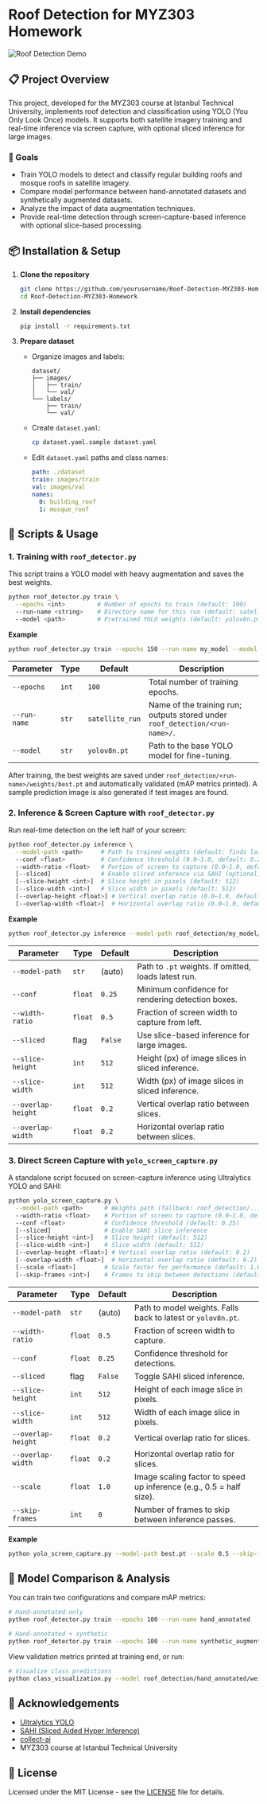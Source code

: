 # Roof Detection for MYZ303 Homework

![Roof Detection Demo](https://raw.githubusercontent.com/username/Roof-Detection-MYZ303-Homework/main/demo/detection_demo.jpg)

## 📋 Project Overview

This project, developed for the MYZ303 course at Istanbul Technical University, implements roof detection and classification using YOLO (You Only Look Once) models. It supports both satellite imagery training and real-time inference via screen capture, with optional sliced inference for large images.

### 🎯 Goals

* Train YOLO models to detect and classify regular building roofs and mosque roofs in satellite imagery.
* Compare model performance between hand-annotated datasets and synthetically augmented datasets.
* Analyze the impact of data augmentation techniques.
* Provide real-time detection through screen-capture-based inference with optional slice-based processing.

## 📦 Installation & Setup

1. **Clone the repository**

   ```bash
   git clone https://github.com/yourusername/Roof-Detection-MYZ303-Homework.git
   cd Roof-Detection-MYZ303-Homework
   ```

2. **Install dependencies**

   ```bash
   pip install -r requirements.txt
   ```

3. **Prepare dataset**

   * Organize images and labels:

     ```text
     dataset/
     ├── images/
     │   ├── train/
     │   └── val/
     └── labels/
         ├── train/
         └── val/
     ```
   * Create `dataset.yaml`:

     ```bash
     cp dataset.yaml.sample dataset.yaml
     ```
   * Edit `dataset.yaml` paths and class names:

     ```yaml
     path: ./dataset
     train: images/train
     val: images/val
     names:
       0: building_roof
       1: mosque_roof
     ```

## 🧰 Scripts & Usage

### 1. Training with `roof_detector.py`

This script trains a YOLO model with heavy augmentation and saves the best weights.

```bash
python roof_detector.py train \
  --epochs <int>         # Number of epochs to train (default: 100)
  --run-name <string>    # Directory name for this run (default: satellite_run)
  --model <path>         # Pretrained YOLO weights (default: yolov8n.pt)
```

**Example**

```bash
python roof_detector.py train --epochs 150 --run-name my_model --model yolo11n.pt
```

| Parameter    | Type  | Default         | Description                                                                  |
| ------------ | ----- | --------------- | ---------------------------------------------------------------------------- |
| `--epochs`   | `int` | `100`           | Total number of training epochs.                                             |
| `--run-name` | `str` | `satellite_run` | Name of the training run; outputs stored under `roof_detection/<run-name>/`. |
| `--model`    | `str` | `yolov8n.pt`    | Path to the base YOLO model for fine-tuning.                                 |

After training, the best weights are saved under `roof_detection/<run-name>/weights/best.pt` and automatically validated (mAP metrics printed). A sample prediction image is also generated if test images are found.

### 2. Inference & Screen Capture with `roof_detector.py`

Run real-time detection on the left half of your screen:

```bash
python roof_detector.py inference \
  --model-path <path>     # Path to trained weights (default: finds latest)   \
  --conf <float>          # Confidence threshold (0.0–1.0, default: 0.25)     \
  --width-ratio <float>   # Portion of screen to capture (0.0–1.0, default: 0.5) \
  [--sliced]              # Enable sliced inference via SAHI (optional)      \
  [--slice-height <int>]  # Slice height in pixels (default: 512)           \
  [--slice-width <int>]   # Slice width in pixels (default: 512)            \
  [--overlap-height <float>] # Vertical overlap ratio (0.0–1.0, default: 0.2)
  [--overlap-width <float>]  # Horizontal overlap ratio (0.0–1.0, default: 0.2)
```

**Example**

```bash
python roof_detector.py inference --model-path roof_detection/my_model/weights/best.pt --conf 0.3 --width-ratio 0.6 --sliced --slice-height 600 --slice-width 600
```

| Parameter          | Type    | Default | Description                                          |
| ------------------ | ------- | ------- | ---------------------------------------------------- |
| `--model-path`     | `str`   | (auto)  | Path to `.pt` weights. If omitted, loads latest run. |
| `--conf`           | `float` | `0.25`  | Minimum confidence for rendering detection boxes.    |
| `--width-ratio`    | `float` | `0.5`   | Fraction of screen width to capture from left.       |
| `--sliced`         | flag    | `False` | Use slice-based inference for large images.          |
| `--slice-height`   | `int`   | `512`   | Height (px) of image slices in sliced inference.     |
| `--slice-width`    | `int`   | `512`   | Width (px) of image slices in sliced inference.      |
| `--overlap-height` | `float` | `0.2`   | Vertical overlap ratio between slices.               |
| `--overlap-width`  | `float` | `0.2`   | Horizontal overlap ratio between slices.             |

### 3. Direct Screen Capture with `yolo_screen_capture.py`

A standalone script focused on screen-capture inference using Ultralytics YOLO and SAHI:

```bash
python yolo_screen_capture.py \
  --model-path <path>      # Weights path (fallback: roof_detection/.../best.pt or yolov8n.pt)
  --width-ratio <float>    # Portion of screen to capture (0.0–1.0, default: 0.5)
  --conf <float>           # Confidence threshold (default: 0.25)
  [--sliced]               # Enable SAHI slice inference
  [--slice-height <int>]   # Slice height (default: 512)
  [--slice-width <int>]    # Slice width (default: 512)
  [--overlap-height <float>] # Vertical overlap ratio (default: 0.2)
  [--overlap-width <float>]  # Horizontal overlap ratio (default: 0.2)
  [--scale <float>]        # Scale factor for performance (default: 1.0)
  [--skip-frames <int>]    # Frames to skip between detections (default: 0)
```

| Parameter          | Type    | Default | Description                                                         |
| ------------------ | ------- | ------- | ------------------------------------------------------------------- |
| `--model-path`     | `str`   | (auto)  | Path to model weights. Falls back to latest or `yolov8n.pt`.        |
| `--width-ratio`    | `float` | `0.5`   | Fraction of screen width to capture.                                |
| `--conf`           | `float` | `0.25`  | Confidence threshold for detections.                                |
| `--sliced`         | flag    | `False` | Toggle SAHI sliced inference.                                       |
| `--slice-height`   | `int`   | `512`   | Height of each image slice in pixels.                               |
| `--slice-width`    | `int`   | `512`   | Width of each image slice in pixels.                                |
| `--overlap-height` | `float` | `0.2`   | Vertical overlap ratio for slices.                                  |
| `--overlap-width`  | `float` | `0.2`   | Horizontal overlap ratio for slices.                                |
| `--scale`          | `float` | `1.0`   | Image scaling factor to speed up inference (e.g., 0.5 = half size). |
| `--skip-frames`    | `int`   | `0`     | Number of frames to skip between inference passes.                  |

**Example**

```bash
python yolo_screen_capture.py --model-path best.pt --scale 0.5 --skip-frames 2 --sliced
```

## 🧪 Model Comparison & Analysis

You can train two configurations and compare mAP metrics:

```bash
# Hand-annotated only
python roof_detector.py train --epochs 100 --run-name hand_annotated

# Hand-annotated + synthetic
python roof_detector.py train --epochs 100 --run-name synthetic_augmented
```

View validation metrics printed at training end, or run:

```bash
# Visualize class predictions
python class_visualization.py --model roof_detection/hand_annotated/weights/best.pt --output results/hand
```

## 🙏 Acknowledgements

* [Ultralytics YOLO](https://github.com/ultralytics/ultralytics)
* [SAHI (Sliced Aided Hyper Inference)](https://github.com/obss/sahi)
* [collect-ai](https://github.com/itumekanik/collect-ai)
* MYZ303 course at Istanbul Technical University

## 📄 License

Licensed under the MIT License - see the [LICENSE](LICENSE) file for details.

